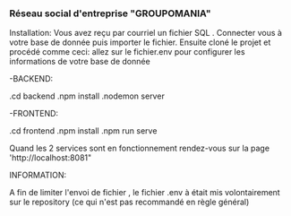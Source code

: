 ### Réseau social d'entreprise "GROUPOMANIA"

Installation:
Vous avez reçu par courriel un fichier SQL . Connecter vous à votre base de donnée puis importer le fichier.
 Ensuite cloné le projet  et procédé comme ceci:
allez sur le fichier.env pour configurer les informations de votre  base de donnée

-BACKEND:

.cd backend
.npm install 
.nodemon server

-FRONTEND:

.cd frontend
.npm install
.npm run serve

Quand les 2 services sont en fonctionnement rendez-vous sur la page 'http://localhost:8081"

INFORMATION:

A fin de limiter  l'envoi de fichier , le fichier .env à était mis volontairement sur le repository (ce qui n'est pas recommandé en règle général)
